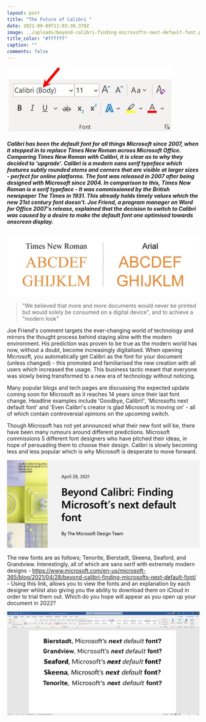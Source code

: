 ```yaml
---
layout: post
title: "The Future of Calibri "
date: 2021-09-09T11:03:39.378Z
image: ../uploads/beyond-calibri-finding-microsofts-next-default-font.png
title_color: "#ffffff"
caption: ""
comments: false
---
```

![](../uploads/msword-fonttype.jpg)

##### Calibri has been the default font for all things Microsoft since 2007, when it stepped in to replace Times New Roman across Microsoft Office. Comparing Times New Roman with Calibri, it is clear as to why they decided to 'upgrade'. Calibri is a modern sans serif typeface which features subtly rounded stems and corners that are visible at larger sizes - perfect for online platforms. The font was released in 2007 after being designed with Microsoft since 2004. In comparison to this, Times New Roman is a serif typeface - It was commissioned by the British newspaper The Times in 1931. This already holds timely values which the new 21st century font doesn't. Joe Friend, a program manager on Word for Office 2007's release, explained that the decision to switch to Calibri was caused by a desire to make the default font one optimised towards onscreen display.

![](../uploads/61254a9f762dd5126002f816_best-times-new-roman-alternatives-7-2.jpg)

> "We believed that more and more documents would never be printed but would solely be consumed on a digital device", and to achieve a "modern look"

Joe Friend's comment targets the ever-changing world of technology and mirrors the thought process behind staying aline with the modern environment. His prediction was proven to be true as the modern world has now, without a doubt, become increasingly digitalised. When opening Microsoft, you automatically get Calibri as the font for your document (unless changed) - this promoted and familiarised the new creation with all users which increased the usage. This business tactic meant that everyone was slowly being transformed to a new era of technology without noticing. 

Many popular blogs and tech pages are discussing the expected update coming soon for Microsoft as it reaches 14 years since their last font change. Headline examples include 'Goodbye, Calibri!', 'Microsofts next default font' and 'Even Calibri's creator is glad Microsoft is moving on' - all of which contain controversial opinions on the upcoming switch.

Though Microsoft has not yet announced what their new font will be, there have been many rumours around different predictions. Microsoft commissions 5 different font designers who have pitched their ideas, in hope of persuading them to choose their design. Calibri is slowly becoming less and less popular which is why Microsoft is desperate to move forward.

![](../uploads/screenshot-2021-10-29-at-21.50.21.png)

The new fonts are as follows; Tenorite, Bierstadt, Skeena, Seaford, and Grandview. Interestingly, all of which are sans serif with extremely modern designs - <https://www.microsoft.com/en-us/microsoft-365/blog/2021/04/28/beyond-calibri-finding-microsofts-next-default-font/> - Using this link, allows you to view the fonts and an explanation by each designer whilst also giving you the ability to download them on iCloud in order to trial them out. Which do you hope will appear as you open up your document in 2022?

![](../uploads/next.png.jpeg)